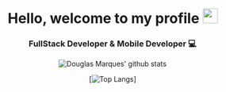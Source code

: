 <h1 align="center"> Hello, welcome to my profile <img src="https://media.giphy.com/media/hvRJCLFzcasrR4ia7z/giphy.gif" width="30px"></h1>

<h3 align="center">FullStack Developer & Mobile Developer 💻</h3>

<div align="center">

![Douglas Marques' github stats](https://github-readme-stats.vercel.app/api?username=Douglas-Marques&show_icons=true&theme=dracula)

[![Top Langs](https://github-readme-stats.vercel.app/api/top-langs/?username=Douglas-Marques&theme=dracula)]
</div>
